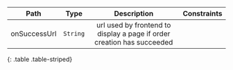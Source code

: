 | Path | Type | Description | Constraints |  
| :--: | :--: | :---------: | :---------: |  
| onSuccessUrl | `String` | url used by frontend to display a page if order creation has succeeded |  |  
{: .table .table-striped}
